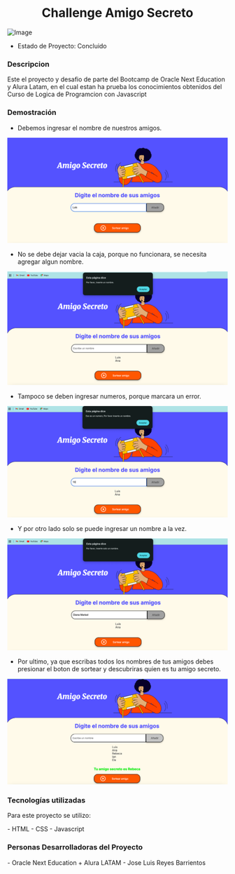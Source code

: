 <h1 align="center">Challenge Amigo Secreto</h1>

![Image](https://cdn1.gnarususercontent.com.br/6/409216/3ac446bc-bb20-4fbf-95a4-0a21c7abd066.png)

- Estado de Proyecto: Concluido

<h3>Descripcion</h3>
<p> Este el proyecto y desafio de parte del Bootcamp de Oracle Next Education y Alura Latam, en el cual estan ha prueba los conocimientos obtenidos del Curso de Logica de Programcion con Javascript </p>

<h3>Demostración</h3>

- Debemos ingresar el nombre de nuestros amigos. 

![Image](https://github.com/JLReyesBarrientos/challenge-amigo-secreto_JoseLuis/blob/main/Captura%20de%20Pantalla%202025-03-10%20a%20la(s)%2021.23.18.png)

- No se debe dejar vacia la caja, porque no funcionara, se necesita agregar algun nombre.

![Image](https://github.com/JLReyesBarrientos/challenge-amigo-secreto_JoseLuis/blob/main/Captura%20de%20Pantalla%202025-03-10%20a%20la(s)%2021.23.46.png)

- Tampoco se deben ingresar numeros, porque marcara un error.

![Image](https://github.com/JLReyesBarrientos/challenge-amigo-secreto_JoseLuis/blob/main/Captura%20de%20Pantalla%202025-03-10%20a%20la(s)%2021.24.49.png)

- Y por otro lado solo se puede ingresar un nombre a la vez.

![Image](https://github.com/JLReyesBarrientos/challenge-amigo-secreto_JoseLuis/blob/main/Captura%20de%20Pantalla%202025-03-10%20a%20la(s)%2021.25.27.png)

- Por ultimo, ya que escribas todos los nombres de tus amigos debes presionar el boton de sortear y descubriras quien es tu amigo secreto.

![Image](https://github.com/JLReyesBarrientos/challenge-amigo-secreto_JoseLuis/blob/main/Captura%20de%20Pantalla%202025-03-10%20a%20la(s)%2021.30.04.png)

<h3>Tecnologías utilizadas</h3>

<p>Para este proyecto se utilizo:</p>
- HTML
- CSS
- Javascript

<h3>Personas Desarrolladoras del Proyecto</h3>
- Oracle Next Education + Alura LATAM
- Jose Luis Reyes Barrientos









